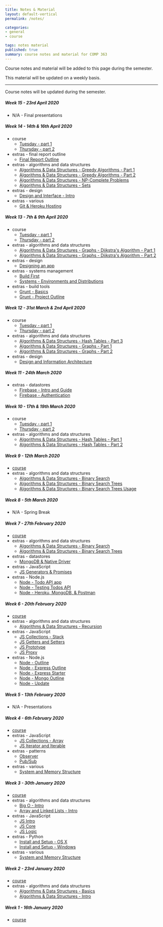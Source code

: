```yaml
---
title: Notes & Material
layout: default-vertical
permalink: /notes/

categories:
- general
- course

tags: notes material
published: true
summary: course notes and material for COMP 363
---
```


Course notes and material will be added to this page during the semester.

This material will be updated on a weekly basis.

***

Course notes will be updated during the semester.

##### Week 15 - 23rd April 2020

  * N/A - Final presentations

##### Week 14 - 14th & 16th April 2020

  * course
    * [Tuesday - part 1](/assets/docs/2020/comp363-week14-part1.pdf)
    * [Thursday - part 2](/assets/docs/2020/comp363-week14-part2.pdf)
  * extras - final report outline
    * [Final Report Outline](/assets/docs/2020/comp363-final-report-outline-2020.pdf)
  * extras - algorithms and data structures
    * [Algorithms & Data Structures - Greedy Algorithms - Part 1](/assets/docs/extras/notes-alg-ds-greedy-algs-part1.pdf)
    * [Algorithms & Data Structures - Greedy Algorithms - Part 2](/assets/docs/extras/notes-alg-ds-greedy-algs-part2.pdf)
    * [Algorithms & Data Structures - NP-Complete Problems](/assets/docs/extras/notes-alg-ds-np-complete-problems.pdf)
    * [Algorithms & Data Structures - Sets](/assets/docs/extras/notes-alg-ds-sets.pdf)
  * extras - design
    * [Design and Interface - Intro](/assets/docs/extras/design/design-interface-intro.pdf)
  * extras - various
    * [Git & Heroku Hosting](/assets/docs/extras/various/git-heroku-setup.pdf)

##### Week 13 - 7th & 9th April 2020

  * course
    * [Tuesday - part 1](/assets/docs/2020/comp363-week13-part1.pdf)
    * [Thursday - part 2](/assets/docs/2020/comp363-week13-part2.pdf)
  * extras - algorithms and data structures
    * [Algorithms & Data Structures - Graphs - Dijkstra's Algorithm - Part 1](/assets/docs/extras/notes-alg-ds-graphs-dijkstra-part1.pdf)
    * [Algorithms & Data Structures - Graphs - Dijkstra's Algorithm - Part 2](/assets/docs/extras/notes-alg-ds-graphs-dijkstra-part2.pdf)
  * extras - design
    * [Designing an app](/assets/docs/extras/design/design-our-app.pdf)
  * extras - systems management
    * [Build First](/assets/docs/extras/systems-mgmt/notes-build-first.pdf)
    * [Systems - Environments and Distributions](/assets/docs/extras/systems-mgmt/notes-system-env-dist.pdf)
  * extras - build tools
    * [Grunt - Basics](/assets/docs/extras/systems-mgmt/notes-grunt-basics.pdf)
    * [Grunt - Project Outline](/assets/docs/extras/systems-mgmt/grunt-project-outline.pdf)

##### Week 12 - 31st March & 2nd April 2020

  * course
    * [Tuesday - part 1](/assets/docs/2020/comp363-week12-part1.pdf)
    * [Thursday - part 2](/assets/docs/2020/comp363-week12-part2.pdf)
  * extras - algorithms and data structures
    * [Algorithms & Data Structures - Hash Tables - Part 3](/assets/docs/extras/notes-alg-ds-hash-tables-part3.pdf)
    * [Algorithms & Data Structures - Graphs - Part 1](/assets/docs/extras/notes-alg-ds-graphs-part1.pdf)
    * [Algorithms & Data Structures - Graphs - Part 2](/assets/docs/extras/notes-alg-ds-graphs-part2.pdf)
  * extras - design
    * [Design and Information Architecture](/assets/docs/extras/design/design-information-architecture.pdf)

##### Week 11 - 24th March 2020

  * extras - datastores
    * [Firebase - Intro and Guide](/assets/docs/extras/datastores/firebase/ds-firebase-guide.pdf)
    * [Firebase - Authentication](/assets/docs/extras/datastores/firebase/ds-firebase-auth-guide.pdf)

##### Week 10 - 17th & 19th March 2020

  * course
    * [Tuesday - part 1](/assets/docs/2020/comp363-week10-part1.pdf)
    * [Thursday - part 2](/assets/docs/2020/comp363-week10-part2.pdf)
  * extras - algorithms and data structures
    * [Algorithms & Data Structures - Hash Tables - Part 1](/assets/docs/extras/notes-alg-ds-hash-tables-part1.pdf)
    * [Algorithms & Data Structures - Hash Tables - Part 2](/assets/docs/extras/notes-alg-ds-hash-tables-part2.pdf)

##### Week 9 - 12th March 2020

  * [course](/assets/docs/2020/comp363-week9.pdf)
  * extras - algorithms and data structures
    * [Algorithms & Data Structures - Binary Search](/assets/docs/extras/notes-alg-ds-binary-search.pdf)
    * [Algorithms & Data Structures - Binary Search Trees](/assets/docs/extras/notes-alg-ds-binary-search-tree.pdf)
    * [Algorithms & Data Structures - Binary Search Trees Usage](/assets/docs/extras/notes-alg-ds-binary-search-tree-usage.pdf)

##### Week 8 - 5th March 2020

  * N/A - Spring Break

##### Week 7 - 27th February 2020
  * [course](/assets/docs/2020/comp363-week7.pdf)
  * extras - algorithms and data structures
    * [Algorithms & Data Structures - Binary Search](/assets/docs/extras/notes-alg-ds-binary-search.pdf)
    * [Algorithms & Data Structures - Binary Search Trees](/assets/docs/extras/notes-alg-ds-binary-search-tree.pdf)
  * extras - datastores
    * [MongoDB & Native Driver](/assets/docs/extras/datastores/mongodb/data-stores-apis.pdf)
  * extras - JavaScript
    * [JS Generators & Promises](/assets/docs/extras/javascript/js-generators-promises.pdf)
  * extras - Node.js
    * [Node - Todo API app](/assets/docs/extras/node/node-api-todos/node-todos-api.pdf)
    * [Node - Testing Todos API](/assets/docs/extras/node/node-api-todos/testing-todos-api.pdf)
    * [Node - Heroku, MongoDB, & Postman](/assets/docs/extras/node/node-api-todos/heroku-mongo-postman.pdf)

##### Week 6 - 20th February 2020
  * [course](/assets/docs/2020/comp363-week6.pdf)
  * extras - algorithms and data structures
    * [Algorithms & Data Structures - Recursion](/assets/docs/extras/notes-alg-ds-recursion.pdf)
  * extras - JavaScript
    * [JS Collections - Stack](/assets/docs/extras/javascript/js-collections-stack.pdf)
    * [JS Getters and Setters](/assets/docs/extras/javascript/js-getters-setters.pdf)
    * [JS Prototype](/assets/docs/extras/javascript/js-prototype.pdf)
    * [JS Proxy](/assets/docs/extras/javascript/js-proxy.pdf)
  * extras - Node.js
    * [Node - Outline](/assets/docs/extras/node/nodejs-outline.pdf)
    * [Node - Express Outline](/assets/docs/extras/node/nodejs-express-outline.pdf)
    * [Node - Express Starter](/assets/docs/extras/node/nodejs-express-starter.pdf)
    * [Node - Mongo Outline](/assets/docs/extras/node/nodejs-outline.pdf)
    * [Node - Update](/assets/docs/extras/node/nodejs-update.pdf)

##### Week 5 - 13th February 2020
  * N/A - Presentations

##### Week 4 - 6th February 2020
  * [course](/assets/docs/2020/comp363-week4.pdf)
  * extras - JavaScript
    * [JS Collections - Array](/assets/docs/extras/javascript/js-collections-array.pdf)
    * [JS Iterator and Iterable](/assets/docs/extras/javascript/js-iterator-iterable.pdf)
  * extras - patterns
    * [Observer](/assets/docs/extras/patterns/observer-pattern.pdf)
    * [Pub/Sub](/assets/docs/extras/patterns/pubsub-pattern.pdf)
  * extras - various
    * [System and Memory Structure](/assets/docs/extras/various/notes-alg-ds-sys-mem-structure.pdf)

##### Week 3 - 30th January 2020
  * [course](/assets/docs/2020/comp363-week3.pdf)
  * extras - algorithms and data structures
    * [Big O - Intro](/assets/docs/extras/notes-alg-ds-big-o-intro.pdf)
    * [Array and Linked Lists - Intro](/assets/docs/extras/notes-alg-ds-arrays-linkedlists-intro.pdf)
  * extras - JavaScript
    * [JS Intro](/assets/docs/extras/javascript/js-intro.pdf)
    * [JS Core](/assets/docs/extras/javascript/js-core.pdf)
    * [JS Logic](/assets/docs/extras/javascript/js-logic.pdf)
  * extras - Python
    * [Install and Setup - OS X](/assets/docs/extras/python/python-install-setup-osx.pdf)
    * [Install and Setup - Windows](/assets/docs/extras/python/python-install-setup-windows.pdf)
  * extras - various
    * [System and Memory Structure](/assets/docs/extras/various/notes-alg-ds-sys-mem-structure.pdf)

##### Week 2 - 23rd January 2020
  * [course](/assets/docs/2020/comp363-week2.pdf)
  * extras - algorithms and data structures
    * [Algorithms & Data Structures - Basics](/assets/docs/extras/notes-alg-ds-basic.pdf)
    * [Algorithms & Data Structures - Intro](/assets/docs/extras/notes-alg-ds-intro.pdf)

##### Week 1 - 16th January 2020
  * [course](/assets/docs/2020/comp363-week1.pdf)